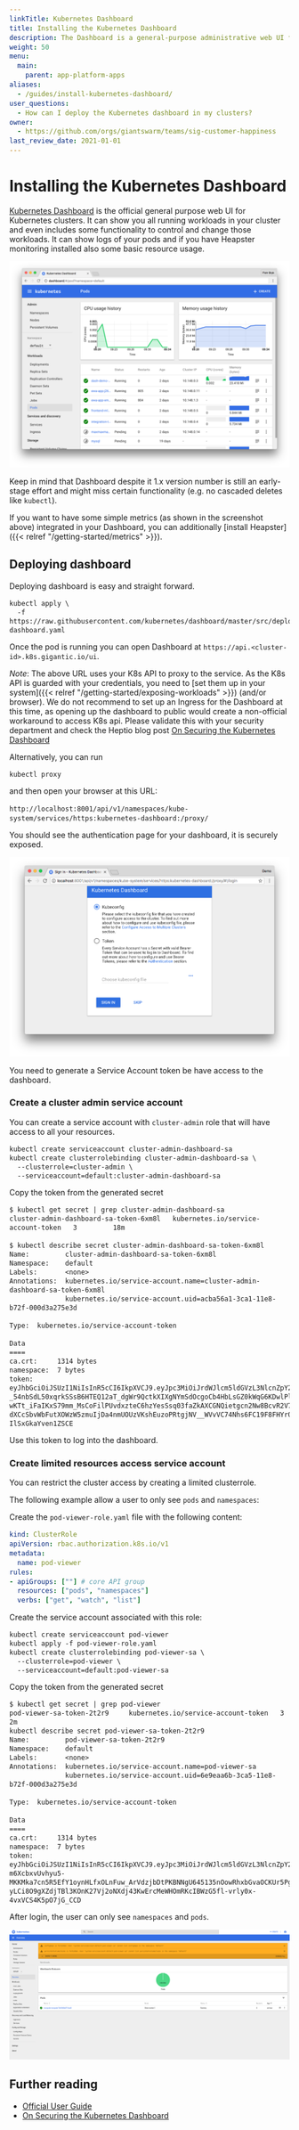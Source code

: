 ```yaml
---
linkTitle: Kubernetes Dashboard
title: Installing the Kubernetes Dashboard
description: The Dashboard is a general-purpose administrative web UI for Kubernetes, running in Kubernetes itself. It's easy to install.
weight: 50
menu:
  main:
    parent: app-platform-apps
aliases:
  - /guides/install-kubernetes-dashboard/
user_questions:
  - How can I deploy the Kubernetes dashboard in my clusters?
owner:
  - https://github.com/orgs/giantswarm/teams/sig-customer-happiness
last_review_date: 2021-01-01
---
```


# Installing the Kubernetes Dashboard

[Kubernetes Dashboard](https://github.com/kubernetes/dashboard/) is the official general purpose web UI for Kubernetes clusters. It can show you all running workloads in your cluster and even includes some functionality to control and change those workloads. It can show logs of your pods and if you have Heapster monitoring installed also some basic resource usage.

![Kubernetes Dashboard](dashboard-ui.png)

Keep in mind that Dashboard despite it 1.x version number is still an early-stage effort and might miss certain functionality (e.g. no cascaded deletes like `kubectl`).

If you want to have some simple metrics (as shown in the screenshot above) integrated in your Dashboard, you can additionally [install Heapster]({{< relref "/getting-started/metrics" >}}).

## Deploying dashboard

Deploying dashboard is easy and straight forward.

```nohighlight
kubectl apply \
  -f https://raw.githubusercontent.com/kubernetes/dashboard/master/src/deploy/recommended/kubernetes-dashboard.yaml
```

Once the pod is running you can open Dashboard at `https://api.<cluster-id>.k8s.gigantic.io/ui`.

*Note*: The above URL uses your K8s API to proxy to the service. As the K8s API is guarded with your credentials, you need to [set them up in your system]({{< relref "/getting-started/exposing-workloads" >}}) (and/or browser). We do not recommend to set up an Ingress for the Dashboard at this time, as opening up the dashboard to public would create a non-official workaround to access K8s api. Please validate this with your security department and check the Heptio blog post [On Securing the Kubernetes Dashboard](https://blog.heptio.com/on-securing-the-kubernetes-dashboard-16b09b1b7aca)

Alternatively, you can run

```nohighlight
kubectl proxy
```

and then open your browser at this URL:

`http://localhost:8001/api/v1/namespaces/kube-system/services/https:kubernetes-dashboard:/proxy/`

You should see the authentication page for your dashboard, it is securely exposed.

![Kubernetes Dashboard Authentication](dashboard-authentication.png)

You need to generate a Service Account token be have access to the dashboard.

### Create a cluster admin service account

You can create a service account with `cluster-admin` role that will have access to all your resources.

```nohighlight
kubectl create serviceaccount cluster-admin-dashboard-sa
kubectl create clusterrolebinding cluster-admin-dashboard-sa \
  --clusterrole=cluster-admin \
  --serviceaccount=default:cluster-admin-dashboard-sa
```

Copy the token from the generated secret

```nohighlight
$ kubectl get secret | grep cluster-admin-dashboard-sa
cluster-admin-dashboard-sa-token-6xm8l   kubernetes.io/service-account-token   3         18m

$ kubectl describe secret cluster-admin-dashboard-sa-token-6xm8l
Name:         cluster-admin-dashboard-sa-token-6xm8l
Namespace:    default
Labels:       <none>
Annotations:  kubernetes.io/service-account.name=cluster-admin-dashboard-sa-token-6xm8l
              kubernetes.io/service-account.uid=acba56a1-3ca1-11e8-b72f-000d3a275e3d

Type:  kubernetes.io/service-account-token

Data
====
ca.crt:     1314 bytes
namespace:  7 bytes
token:      eyJhbGciOiJSUzI1NiIsInR5cCI6IkpXVCJ9.eyJpc3MiOiJrdWJlcm5ldGVzL3NlcnZpY2VhY2NvdW50Iiwia3ViZXJuZXRlcy5pby9zZXJ2aWNlYWNjb3VudC9uYW1lc3BhY2UiOiJkZWZhdWx0Iiwia3ViZXJuZXRlcy5pby9zZXJ2aWNlYWNjb3VudC9zZWNyZXQubmFtZSI6Im15LWRhc2hib2FyZC1zYS10b2tlbi02eG04bCIsImt1YmVybmV0ZXMuaW8vc2VydmljZWFjY291bnQvc2VydmljZS1hY2NvdW50Lm5hbWUiOiJteS1kYXNoYm9hcmQtc2EiLCJrdWJlcm5ldGVzLmlvL3NlcnZpY2VhY2NvdW50L3NlcnZpY2UtYWNjb3VudC51aWQiOiJhY2JhNTZhMS0zY2ExLTExZTgtYjcyZi0wMDBkM2EyNzVlM2QiLCJzdWIiOiJzeXN0ZW06c2VydmljZWFjY291bnQ6ZGVmYXVsdDpteS1kYXNoYm9hcmQtc2EifQ.ovu7b1NYI4EqoPO-_54nbSdL50xqrkSSsB6HTEQ12aT_dgWr9QctkXIXgNYmSdOcgoCb4HbLsGZ0kWqG6KDwlPlOiPD_FzGeAPAiWCd_vHBHt1CAGeOsXa2b4-wKTt_iFaIKxS79mm_MsCoFilPUvdxzteC6hzYesSsq03faZkAXCGNQietgcn2Nw8BcvR2V7CgOnt87EMFz_4WNTLRSsaiu1QXW_YFMF1Wj3NG2IofX2g7dQwEavcm_tCq-dXCcSbvWbFutXOWzW5zmuIjDa4nmUOUzVKshEuzoPRtgjNV__WVvVC74Nhs6FC19F8FHYr0N7-IlSxGkaYven1ZSCE
```

Use this token to log into the dashboard.

### Create limited resources access service account

You can restrict the cluster access by creating a limited clusterrole.

The following example allow a user to only see `pods` and `namespaces`:

Create the `pod-viewer-role.yaml` file with the following content:

```yaml
kind: ClusterRole
apiVersion: rbac.authorization.k8s.io/v1
metadata:
  name: pod-viewer
rules:
- apiGroups: [""] # core API group
  resources: ["pods", "namespaces"]
  verbs: ["get", "watch", "list"]
```

Create the service account associated with this role:

```nohighlight
kubectl create serviceaccount pod-viewer
kubectl apply -f pod-viewer-role.yaml
kubectl create clusterrolebinding pod-viewer-sa \
  --clusterrole=pod-viewer \
  --serviceaccount=default:pod-viewer-sa
```

Copy the token from the generated secret

```nohighlight
$ kubectl get secret | grep pod-viewer
pod-viewer-sa-token-2t2r9     kubernetes.io/service-account-token   3         2m
kubectl describe secret pod-viewer-sa-token-2t2r9
Name:         pod-viewer-sa-token-2t2r9
Namespace:    default
Labels:       <none>
Annotations:  kubernetes.io/service-account.name=pod-viewer-sa
              kubernetes.io/service-account.uid=6e9eaa6b-3ca5-11e8-b72f-000d3a275e3d

Type:  kubernetes.io/service-account-token

Data
====
ca.crt:     1314 bytes
namespace:  7 bytes
token:      eyJhbGciOiJSUzI1NiIsInR5cCI6IkpXVCJ9.eyJpc3MiOiJrdWJlcm5ldGVzL3NlcnZpY2VhY2NvdW50Iiwia3ViZXJuZXRlcy5pby9zZXJ2aWNlYWNjb3VudC9uYW1lc3BhY2UiOiJkZWZhdWx0Iiwia3ViZXJuZXRlcy5pby9zZXJ2aWNlYWNjb3VudC9zZWNyZXQubmFtZSI6InBvZC12aWV3ZXItc2EtdG9rZW4tMnQycjkiLCJrdWJlcm5ldGVzLmlvL3NlcnZpY2VhY2NvdW50L3NlcnZpY2UtYWNjb3VudC5uYW1lIjoicG9kLXZpZXdlci1zYSIsImt1YmVybmV0ZXMuaW8vc2VydmljZWFjY291bnQvc2VydmljZS1hY2NvdW50LnVpZCI6IjZlOWVhYTZiLTNjYTUtMTFlOC1iNzJmLTAwMGQzYTI3NWUzZCIsInN1YiI6InN5c3RlbTpzZXJ2aWNlYWNjb3VudDpkZWZhdWx0OnBvZC12aWV3ZXItc2EifQ.MAKAeGNd7c170HZmpDTs1YS1TbU266hCNzTp-m6XcbxvUvhyu5-MKKMka7cn5R5EfY1oynHLfxOLnFuw_ArVdzjbDtPKBNNgU645135nOowRhxbGvaOCKUr5Pg3dFOUNV64OfWdqOU1vtrWLvu3vYRcAXFoWgfoAa2FyfRWuiaXdFURIVGKRkuFuqh3HK95BriVjnfH7JfWa0zYNB6oSDpy4QWcIGpVEMv7pL3JVCt6bz36l6AuGQkuev6maRC9oTTP6i-yLCi8O9gXZdjTBl3KOnK27Vj2oNXdj43KwErcMeWHOmRKcIBWzG5fl-vrly0x-4vxVCS4K5pO7jG_CCD
```

After login, the user can only see `namespaces` and `pods`.

![Kubernetes Dashboard Limited user](dashboard-pod-viewer.png)

## Further reading

- [Official User Guide](https://kubernetes.io/docs/tasks/access-application-cluster/web-ui-dashboard/)
- [On Securing the Kubernetes Dashboard](https://blog.heptio.com/on-securing-the-kubernetes-dashboard-16b09b1b7aca)
